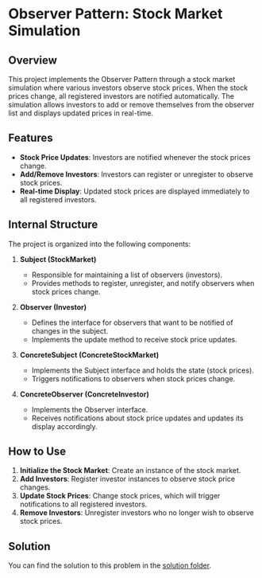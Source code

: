 # Observer Pattern: Stock Market Simulation

## Overview

This project implements the Observer Pattern through a stock market simulation where various investors observe stock prices. When the stock prices change, all registered investors are notified automatically. The simulation allows investors to add or remove themselves from the observer list and displays updated prices in real-time.

## Features

- **Stock Price Updates**: Investors are notified whenever the stock prices change.
- **Add/Remove Investors**: Investors can register or unregister to observe stock prices.
- **Real-time Display**: Updated stock prices are displayed immediately to all registered investors.

## Internal Structure

The project is organized into the following components:

1. **Subject (StockMarket)**

   - Responsible for maintaining a list of observers (investors).
   - Provides methods to register, unregister, and notify observers when stock prices change.

2. **Observer (Investor)**

   - Defines the interface for observers that want to be notified of changes in the subject.
   - Implements the update method to receive stock price updates.

3. **ConcreteSubject (ConcreteStockMarket)**

   - Implements the Subject interface and holds the state (stock prices).
   - Triggers notifications to observers when stock prices change.

4. **ConcreteObserver (ConcreteInvestor)**
   - Implements the Observer interface.
   - Receives notifications about stock price updates and updates its display accordingly.

## How to Use

1. **Initialize the Stock Market**: Create an instance of the stock market.
2. **Add Investors**: Register investor instances to observe stock price changes.
3. **Update Stock Prices**: Change stock prices, which will trigger notifications to all registered investors.
4. **Remove Investors**: Unregister investors who no longer wish to observe stock prices.

## Solution

You can find the solution to this problem in the [solution folder](/Learning_2.0/Solutions/Behavioural-pattern-solutions/stock-market-sitmulation/).
